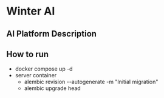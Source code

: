 # Winter AI

## AI Platform Description

## How to run
+ docker compose up -d
+ server container
    + alembic revision --autogenerate -m "Initial migration"
    + alembic upgrade head 